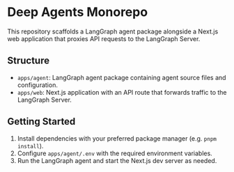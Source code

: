 # Deep Agents Monorepo

This repository scaffolds a LangGraph agent package alongside a Next.js web application that proxies API requests to the LangGraph Server.

## Structure

- `apps/agent`: LangGraph agent package containing agent source files and configuration.
- `apps/web`: Next.js application with an API route that forwards traffic to the LangGraph Server.

## Getting Started

1. Install dependencies with your preferred package manager (e.g. `pnpm install`).
2. Configure `apps/agent/.env` with the required environment variables.
3. Run the LangGraph agent and start the Next.js dev server as needed.
